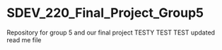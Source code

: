 # SDEV_220_Final_Project_Group5
Repository for group 5 and our final project
TESTY TEST TEST
updated read me file
